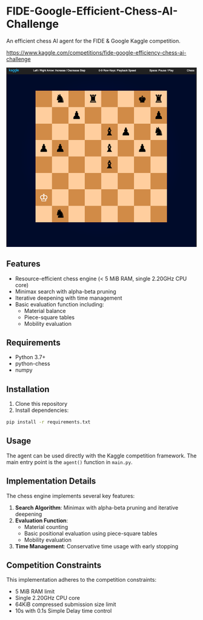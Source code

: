 # FIDE-Google-Efficient-Chess-AI-Challenge

An efficient chess AI agent for the FIDE & Google Kaggle competition.

https://www.kaggle.com/competitions/fide-google-efficiency-chess-ai-challenge

![Competition Overview](competition_image.png)

## Features

- Resource-efficient chess engine (< 5 MiB RAM, single 2.20GHz CPU core)
- Minimax search with alpha-beta pruning
- Iterative deepening with time management
- Basic evaluation function including:
  - Material balance
  - Piece-square tables
  - Mobility evaluation

## Requirements

- Python 3.7+
- python-chess
- numpy

## Installation

1. Clone this repository
2. Install dependencies:
```bash
pip install -r requirements.txt
```

## Usage

The agent can be used directly with the Kaggle competition framework. The main entry point is the `agent()` function in `main.py`.

## Implementation Details

The chess engine implements several key features:

1. **Search Algorithm**: Minimax with alpha-beta pruning and iterative deepening
2. **Evaluation Function**: 
   - Material counting
   - Basic positional evaluation using piece-square tables
   - Mobility evaluation
3. **Time Management**: Conservative time usage with early stopping

## Competition Constraints

This implementation adheres to the competition constraints:
- 5 MiB RAM limit
- Single 2.20GHz CPU core
- 64KiB compressed submission size limit
- 10s with 0.1s Simple Delay time control
